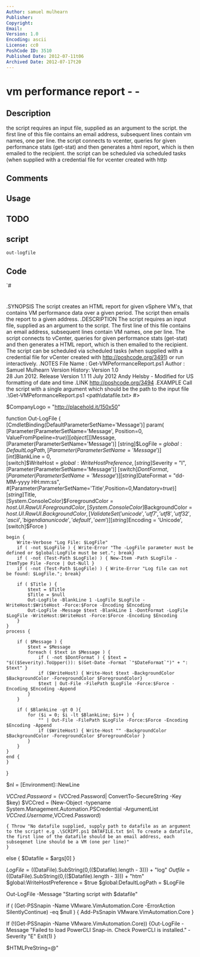 ```yaml
---
Author: samuel mulhearn
Publisher: 
Copyright: 
Email: 
Version: 1.0
Encoding: ascii
License: cc0
PoshCode ID: 3510
Published Date: 2012-07-11t06
Archived Date: 2012-07-17t20
---
```


# vm performance report - - 

## Description

the script requires an input file, supplied as an argument to the script. the first line of this file contains an email address, subsequent lines contain vm names, one per line. the script connects to vcenter, queries for given performance stats (get-stat) and then generates a html report, which is then emailed to the recipient. the script can be scheduled via scheduled tasks (when supplied with a credential file for vcenter created with http

## Comments



## Usage



## TODO



## script

`out-logfile`

## Code

`#
 #
 .SYNOPSIS 
     The script creates an HTML report for given vSphere VM's, that contains VM performance data over a given period. The script then emails the report to a given address.
 .DESCRIPTION 
 	The script requires an input file, supplied as an argument to the script. The first line of this file contains an email address, subsequent lines contain VM names, one per line. The script connects to vCenter, queries for given performance stats (get-stat) and then generates a HTML report, which is then emailed to the recipient. The script can be scheduled via scheduled tasks (when supplied with a credential file for vCenter created with http://poshcode.org/3491) or run interactively.
 .NOTES 
     File Name  : Get-VMPeformanceReport.ps1
     Author     : Samuel Mulhearn
     Version History: 
 	Version 1.0  
 		28 Jun 2012.
 		Release
 	Version 1.1
 		11 July 2012
 		Andy Helsby - Modified for US formatting of date and time
 .LINK 
     http://poshcode.org/3494
 .EXAMPLE 
     Call the script with a single argument which should be the path to the input file .\Get-VMPeformanceReport.ps1 <path\datafile.txt>
 #> 
 
 $CompanyLogo = "http://placehold.it/150x50"
 
 function Out-LogFile {
 	[CmdletBinding(DefaultParameterSetName='Message')]
 	param(
 		[Parameter(ParameterSetName='Message',
 		Position=0,
 		ValueFromPipeline=$true)]				
 		[object[]]$Message,
 		[Parameter(ParameterSetName='Message')]
 		[string]$LogFile = $global:DefaultLogPath,
 		[Parameter(ParameterSetName='Message')]
 		[int]$BlankLine = 0,		
 		[switch]$WriteHost = $global:WriteHostPreference,
 		[string]$Severity = "I",
 		[Parameter(ParameterSetName='Message')]
 		[switch]$DontFormat,		
 		[Parameter(ParameterSetName='Message')]
 		[string]$DateFormat = "dd-MM-yyyy HH:mm:ss",		
 		#[Parameter(ParameterSetName='Title',Position=0,Mandatory=$true)]
 		[string]$Title,		
 		[System.ConsoleColor]$ForegroundColor = $host.UI.RawUI.ForegroundColor,		
 		[System.ConsoleColor]$BackgroundColor = $host.UI.RawUI.BackgroundColor,
 		[ValidateSet('unicode', 'utf7', 'utf8', 'utf32', 'ascii', 'bigendianunicode', 'default', 'oem')]		
 		[string]$Encoding = 'Unicode',
 		[switch]$Force
 	)
 	
 	begin { 		
 		Write-Verbose "Log File: $LogFile"
 		if ( -not $LogFile ) { Write-Error "The -LogFile parameter must be defined or $global:LogFile must be set."; break}		
 		if ( -not (Test-Path $LogFile) ) { New-Item -Path $LogFile -ItemType File -Force | Out-Null }
 		if ( -not (Test-Path $LogFile) ) { Write-Error "Log file can not be found: $LogFile."; break}
 		
 		if ( $Title ) {			
 			$text = $Title
 			$Title = $null
 			Out-LogFile -BlankLine 1 -LogFile $LogFile -WriteHost:$WriteHost -Force:$Force -Encoding $Encoding
 			Out-LogFile -Message $text -BlankLine 1 -DontFormat -LogFile $LogFile -WriteHost:$WriteHost -Force:$Force -Encoding $Encoding 									
 		}
 	}
 	process {
 		
 		if ( $Message ) { 	
 			$text = $Message
 			foreach ( $text in $Message ) {
 				if ( -not $DontFormat ) { $text = "$(($Severity).ToUpper()): $(Get-Date -Format `"$DateFormat`")" + ": $text" }									
 				if ($WriteHost) { Write-Host $text -BackgroundColor $BackgroundColor -ForegroundColor $ForegroundColor}
 				$text | Out-File -FilePath $LogFile -Force:$Force -Encoding $Encoding -Append
 			}		
 		}
 		
 		if ( $BlankLine -gt 0 ){
 			for ($i = 0; $i -lt $BlankLine; $i++ ) { 
 				"" | Out-File -FilePath $LogFile -Force:$Force -Encoding $Encoding -Append
 				if ($WriteHost) { Write-Host "" -BackgroundColor $BackgroundColor -ForegroundColor $ForegroundColor }
 			}
 		}
 	}
 	end {
 	}
 }
 
 $nl = [Environment]::NewLine
 
 $VCCred.Password = ($VCCred.Password| ConvertTo-SecureString -Key $key)
 $VCCred = (New-Object -typename System.Management.Automation.PSCredential -ArgumentList $VCCred.Username,$VCCred.Password)
 
 
 	{ Throw "No datafile supplied, supply path to datafile as an argument to the script! e.g .\SCRIPT.ps1 DATAFILE.txt $nl To create a datafile, the first line of the datafile should be an email address, each subseqenet line should be a VM (one per line)"
 	} 
 else
 	{ $Datafile = $args[0] }
 
 $LogFile = (($DataFile).SubString(0,(($Datafile).length - 3))) + "log"
 $Outfile = (($DataFile).SubString(0,(($Datafile).length - 3))) + "htm"
 $global:WriteHostPreference = $true
 $global:DefaultLogPath =  $LogFile
 
 Out-LogFile -Message "Starting script with $datafile"
 
 if ( (Get-PSSnapin -Name VMware.VimAutomation.Core -ErrorAction SilentlyContinue) -eq $null )
 	{ Add-PsSnapin VMware.VimAutomation.Core }
 
 If (!(Get-PSSnapin -Name VMware.VimAutomation.Core))
 	{Out-LogFile -Message "Failed to load PowerCLI Snap-in. Check PowerCLI is installed." -Severity "E"
 	 Exit(1)
 	}
 
 $HTMLPreString=@"
 <!DOCTYPE html>
 <html lang="en">
 <head>
     <meta charset="UTF-8">
     <link rel="stylesheet" href="http://current.bootstrapcdn.com/bootstrap-v204/css/bootstrap-combined.min.css">
     <style type="text/css">
         body {
             padding: 20px;
         }
 		
 		h2 {
         }
 		
 		.mytable {
         	width: 776px;
         	margin: 12px;
    
         }
 		
 		.alert-info {
 			padding: 8px 8px 8px 14px;
 			margin-top: 12px;
 			margin-left: 12px;
 			margin-right: 12px;
 			margin-bottom: 12px;
 			border: 1px solid;
 			border-radius: 4px;
 		}
 		
 		.chart_wrap {
 			width: 800px;
 			border-style:solid;
 			border-width:1px;
       		margin: 0px 0px 10px 0px;
 		}
 			
 		.chart {
 		 	text-align: center;
 		 	width: 800px;
 		 	height: 400px;
 		}
     </style>
 	<title>
       Virtual Machine Performance statistics
     </title>
     <script type="text/javascript" src="http://www.google.com/jsapi"></script>
     <script type="text/javascript">
       google.load('visualization', '1', {packages: ['corechart']});
     </script>
 
 "@
 $HTMLPreString += "$nl"
 $HTMLBodyBegin  ="<body style=`"font-family: Arial;border: 0 none;`"> $nl" 
 $HTMLBodyBegin  += "<img src=`"$CompanyLogo`" alt=`"Company Logo`" /> $nl"
 $HTMLBodyBegin  += "<h2>Performance Statistics</h2>$nl"
 
 $HTMLPostString=@"
     <script src= "https://ajax.googleapis.com/ajax/libs/jquery/1.7.2/jquery.min.js"></script>
     <script src="http://current.bootstrapcdn.com/bootstrap-v204/js/bootstrap.min.js"</script>
 	<script src="http://current.bootstrapcdn.com/bootstrap-v204/js/bootstrap-tab.js"</script>
   </body>
 </html>
 "@
 
 Function Get-DataTable ($Statistics, $UID, $Summation = $false, $Title) 
 {
 $mystring = "<script type=`"text/javascript`">$nl"
 $mystring += "function drawVisualization$UID() {$nl"
 $mystring += "// Create and populate the data table. $nl"
 $mystring += "var " + "$UID" + "data = new google.visualization.DataTable();$nl"
 $mystring += "$UID" + "data.addColumn('datetime', 'Time');$nl"
 $VMs | % {$mystring += "$UID" + "data.addColumn('number', '$_');$nl"}
 $mystring += "$UID" + "data.addRows(" + $Statistics.Count + ");$nl"
 $ColumnCount = 0
 $RowCount = 0
 $Statistics | % {
 	 $ColumnCount = 0
 	 $formatteddate = [datetime]::ParseExact(([string]$_.Name),"M/d/yyyy h:mm:ss tt",$null)
 	 $formatteddate = $formatteddate.ToString("yyyy, $JSMonth, dd, HH, mm")
 	 $formatteddate = "new Date($formatteddate)"
 	 $mystring += "$UID" + "data.setCell($RowCount, $ColumnCount, $formatteddate);$nl"
 	 $_.Group |
 		%  {
 			$ColumnCount = 0
 			foreach ($VM in $VMs)
 				{
 				 $ColumnCount += 1
 				 If ($_.Entity.Name -eq $VM )
 					{ if ($Summation -eq $true)
 						  $strPercent =  [system.math]::round($strPercent,2)
 						  $mystring += "$UID" + "data.setCell($RowCount, $ColumnCount, " + $strPercent + ");$nl"
 						}
 					  else
 						{ $mystring += "$UID" + "data.setCell($RowCount, $ColumnCount, " + $_.Value + ");$nl" }
 					}
 				}
 
 		  	}
 	 $RowCount += 1
 	}
 	$mystring += "$nl new google.visualization.LineChart(document.getElementById('visualization" + "$UID" +"')).$nl"
 	
 	$VisParam = "`
 	{ `
 		legend: {position: 'in',alignment:`"center`"}, `
 		lineWidth:`"2`", `
 		curveType: `"none`",`
 		chartArea:{left:60,top:40,width:`"90%`",height:`"75%`"},`
 		focusTarget:`"category`", `
 		hAxis: {slantedText:`"true`", format:`"E, d MMM`"},`
 		vAxis: {textPosition:`"out`"},`
 		width: 800, `
 		height: 400, `
 		title:`"$Title`"}"
 	
 	$mystring +=  "draw(" + "$UID" + "data, $VisParam);$nl"
 
 	
 	
 	$mystring +="}$nl"
 	$mystring +=  "google.setOnLoadCallback(drawVisualization" + "$UID" + ");$nl</script>$nl"
 	return $mystring
 }
 
 function Get-DivHTML ($UID, $Notes)
 	{
 	$tempHTML = "<div class=`"tab-pane fade`" id=`"$UID`">$nl"
 	$tempHTML += "	<div class=`"chart_wrap`">$nl"
 	$tempHTML += "		<div id=`"visualization" + "$UID" + "`" class=`"chart`"></div>$nl"
 	$tempHTML += "		<div class=`"alert alert-info`"><strong>Information: </strong>$Notes</div>$nl"
 	$tempHTML += "	</div>$nl"
 	$tempHTML += "</div>$nl"
 	return $tempHTML
 	}
 
 
 
 $DataTable = @(Get-Content $Datafile)
 $email =  $DataTable[0] 
 $VMs = @($DataTable[1..($DataTable.Count)])
 Set-PowerCLIConfiguration -InvalidCertificateAction:Ignore -DefaultVIServerMode:Single -Confirm:$false|Out-Null
 	{ Out-LogFile -Message "Failed to connect to vCenter ($VC)" -Severity "E" -WriteHost
 	  Exit (1)
 	}
 else
 	{Out-LogFile -Message "Connected to vCenter ($VC)"}
 
 $VCVMs = (get-vm -name $VMs -ErrorAction SilentlyContinue) 
 $VMs | % {
 		$tmpvm = $_
 		$Exists = $false
 		$VCVMs | % { if ($_.Name -eq $tmpvm) {$Exists = $true}}
 		If ($Exists){
      		 Out-LogFile -Message "$_ found in vCenter inventory"
 			}
 		Else {
      		  Out-LogFile -Message "$_ not found in vCenter inventory" -Severity "W"
 			  $VMs = $VMs |? {$_ -ne $tmpvm}
 			 }
 		}
 
 
 $todayMidnight = (Get-Date -Hour 0 -Minute 0 -Second 0).AddMinutes(-1)
 $metrics = "cpu.usagemhz.average","mem.usage.average","disk.usage.average","net.usage.average","cpu.ready.summation","mem.vmmemctl.average"
 $finish = $todayMidnight
 $startstring = $start.ToString("dddd, dd MMMM yyyy HH:mm")
 $finishstring = $finish.ToString("dddd, dd MMMM yyyy HH:mm")
 Out-LogFile -Message "Getting stats from vCenter"
 Out-LogFile -Message "Got stats from vCenter"
 Out-LogFile -Message "Sorting and filtering stats"
 $CPU = ($Stats | Where-Object {$_.MetricId -eq $metrics[0]} | Sort-Object TimeStamp |Group-Object -Property Timestamp)
 $Memory = ($Stats | Where-Object {$_.MetricId -eq $metrics[1]} | Sort-Object TimeStamp |Group-Object -Property Timestamp)
 $Disk = ($Stats | Where-Object {$_.MetricId -eq $metrics[2]} | Sort-Object TimeStamp |Group-Object -Property Timestamp)
 $Net =  ($Stats | Where-Object {$_.MetricId -eq $metrics[3]} | Sort-Object TimeStamp |Group-Object -Property Timestamp)
 $Ready = ($Stats | Where-Object {$_.MetricId -eq $metrics[4]} | Sort-Object TimeStamp |Group-Object -Property Timestamp)
 $Balloon = ($Stats | Where-Object {$_.MetricId -eq $metrics[5]} | Sort-Object TimeStamp |Group-Object -Property Timestamp)
 
 Out-LogFile -Message "Creating HTML"
 $HTMLOut = $HTMLPreString + (Get-DataTable -Statistics $CPU -UID "CPU" -Title "CPU (MHz)")
 $HTMLOut += (Get-DataTable -Statistics $Memory -UID "Memory" -Title "Memory (%)")
 $HTMLOut += (Get-DataTable -Statistics $Disk -UID "Disk" -Title "Disk Activity (KBps)")
 $HTMLOut += (Get-DataTable -Statistics $Net -UID "Net" -Title "Network I/O (KBps)")
 $HTMLOut += (Get-DataTable -Statistics $Ready -UID "Ready" -Summation $true -Title "CPU Wait Time (%)")
 $HTMLOut += (Get-DataTable -Statistics $Balloon -UID "Balloon" -Summation $true -Title "Memory allocated to the balloon driver (KB)")
 $HTMLOut += "</head>$nl"
 $HTMLOut += $HTMLBodyBegin + $nl
 
 
 $HTMLOut += @"
 
     <div id="content">
         <ul class="nav nav-tabs">
             <li class="dropdown">
               <a href="#" class="dropdown-toggle" data-toggle="dropdown">CPU<b class="caret"></b></a>
                 <ul class="dropdown-menu">
                 </ul>
             </li>
 			<li class="dropdown">
               <a href="#" class="dropdown-toggle" data-toggle="dropdown">Memory<b class="caret"></b></a>
                 <ul class="dropdown-menu">
                 </ul>
 			<li>
         </ul>
         <div id="my-tab-content" class="tab-content">
 			<div class="tab-pane fade in active" id="Info">
 				<div class="chart_wrap">
 					<div class="alert alert-info">
 					<strong>Information: </strong>
 "@
 $HTMLOut += "Each datapoint represents resource consumption since the last datapoint `
 	and its value is either an average, maximum, or summation of all usage in that interval. `
 	Any values that are zero may actually be zero, or may indicate statistics were not `
 	collected over that period (for example, if a virtual machine was powered off). $nl `
 	The statistics displayed are from $startstring to $finishstring</div>$nl"
 $HTMLOut += "<table class=`"mytable table table-striped table-bordered`"><thead><tr><td>VM Name</td><td>Number of CPU's</td><td>Memory (MB)</td><td>CPU Limit</td><td>Memory Limit</td></tr></thead>$nl<tbody>$nl"
 $VCVMs | % { 
 			$tmpname =$_.Name
 			$tmpNumCpu = $_.NumCpu
 			$TmpMemoryMB = $_.MemoryMB
 			$tmpCPULimit = $_.VMResourceConfiguration.CPULimitMhz.ToString().Replace("-1","None")
 			$tmpMemLimit = $_.VMResourceConfiguration.MemLimitMB.ToString().Replace("-1","None")
 			$HTMLOut += "  <tr><td>$tmpname</td><td>$tmpNumCpu</td><td>$TmpMemoryMB</td><td>$tmpMemLimit</td><td>$tmpCPULimit</td></tr>$nl"
 }
 $HTMLOut += "</tbody></table>$nl"
 $HTMLOut +=@"
 		</div>
 	</div>
 			
 "@
 $HTMLOut += (Get-DivHTML -UID "CPU" -Notes "Average CPU usage, as measured in megahertz, during the interval")
 $HTMLOut += (Get-DivHTML -UID "Memory" -Notes "Average memory usage as percentage of total configured or available memory")
 $HTMLOut += (Get-DivHTML -UID "Disk" -Notes "Average disk activity (combinded read & write) in KBps")
 $HTMLOut += (Get-DivHTML -UID "Net" -Notes "Average network utilization (combined transmit and receive rates) during the interval")
 $HTMLOut += (Get-DivHTML -UID "Ready" -Notes "The percentage of time that the virtual machine was ready, but could not get scheduled to run on the physical CPU. Values of less than 10% are considered normal")
 $HTMLOut += (Get-DivHTML -UID "Balloon" -Notes "Amount of memory allocated by the virtual machine memory control driver (vmmemctl), which is installed with VMware Tools. This value should remain at 0 or close to 0")
 $HTMLOut += @"
 			</div>
 		</div>
     </div>
 
 "@
 $datenow = Get-Date -Format "F"
 $HTMLOut += "<h6>Report generated at $datenow<h6>$nl"
 $HTMLOut += $HTMLPostString
 Out-LogFile -Message "Finished building HTML, writing to $Outfile"
 $HTMLOut | Out-File -FilePath $Outfile -Encoding "UTF8"
 
 $body =@"
 <P>Performance statistics for the Virtual Machines listed below are attached</p>
 "@
 $body += "<p>Statistics are from $startstring to $finishstring<p>"
 $VMs | % {$body+= "<li>$_</li>" }
 Out-LogFile -Message "Sending email. Email:$email. SMTP Server:$SMTPServer"
 Send-MailMessage -Attachments $Outfile -Body "$body"  -BodyAsHtml:$true -Subject "Performance Statistics" -To $email -From $SendersAddress -SmtpServer $SMTPServer
 Disconnect-VIServer -Confirm:$false
 Out-LogFile -Message "Disconnected from vCenter"
 Out-LogFile -Message "Finished"
`

